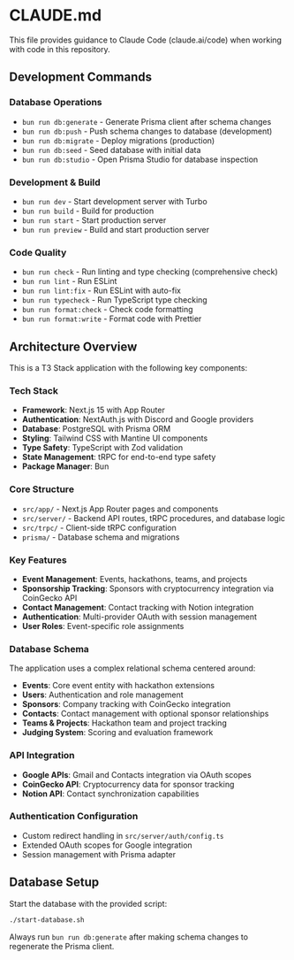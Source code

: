# CLAUDE.md

This file provides guidance to Claude Code (claude.ai/code) when working with code in this repository.

## Development Commands

### Database Operations
- `bun run db:generate` - Generate Prisma client after schema changes
- `bun run db:push` - Push schema changes to database (development)
- `bun run db:migrate` - Deploy migrations (production)
- `bun run db:seed` - Seed database with initial data
- `bun run db:studio` - Open Prisma Studio for database inspection

### Development & Build
- `bun run dev` - Start development server with Turbo
- `bun run build` - Build for production
- `bun run start` - Start production server
- `bun run preview` - Build and start production server

### Code Quality
- `bun run check` - Run linting and type checking (comprehensive check)
- `bun run lint` - Run ESLint
- `bun run lint:fix` - Run ESLint with auto-fix
- `bun run typecheck` - Run TypeScript type checking
- `bun run format:check` - Check code formatting
- `bun run format:write` - Format code with Prettier

## Architecture Overview

This is a T3 Stack application with the following key components:

### Tech Stack
- **Framework**: Next.js 15 with App Router
- **Authentication**: NextAuth.js with Discord and Google providers
- **Database**: PostgreSQL with Prisma ORM
- **Styling**: Tailwind CSS with Mantine UI components
- **Type Safety**: TypeScript with Zod validation
- **State Management**: tRPC for end-to-end type safety
- **Package Manager**: Bun

### Core Structure
- `src/app/` - Next.js App Router pages and components
- `src/server/` - Backend API routes, tRPC procedures, and database logic
- `src/trpc/` - Client-side tRPC configuration
- `prisma/` - Database schema and migrations

### Key Features
- **Event Management**: Events, hackathons, teams, and projects
- **Sponsorship Tracking**: Sponsors with cryptocurrency integration via CoinGecko API
- **Contact Management**: Contact tracking with Notion integration
- **Authentication**: Multi-provider OAuth with session management
- **User Roles**: Event-specific role assignments

### Database Schema
The application uses a complex relational schema centered around:
- **Events**: Core event entity with hackathon extensions
- **Users**: Authentication and role management
- **Sponsors**: Company tracking with CoinGecko integration
- **Contacts**: Contact management with optional sponsor relationships
- **Teams & Projects**: Hackathon team and project tracking
- **Judging System**: Scoring and evaluation framework

### API Integration
- **Google APIs**: Gmail and Contacts integration via OAuth scopes
- **CoinGecko API**: Cryptocurrency data for sponsor tracking
- **Notion API**: Contact synchronization capabilities

### Authentication Configuration
- Custom redirect handling in `src/server/auth/config.ts`
- Extended OAuth scopes for Google integration
- Session management with Prisma adapter

## Database Setup

Start the database with the provided script:
```bash
./start-database.sh
```

Always run `bun run db:generate` after making schema changes to regenerate the Prisma client.